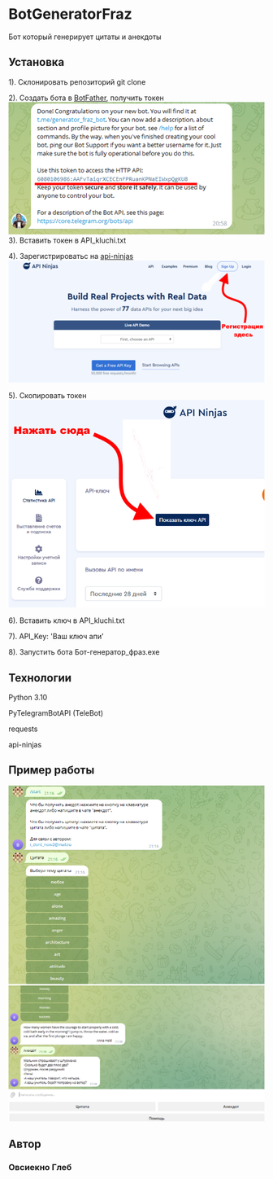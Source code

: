 # BotGeneratorFraz
Бот который генерирует цитаты и анекдоты

## Установка


1). Склонировать репозиторий git clone

2). Создать бота в [BotFather](https://t.me/botfatherи), получить токен
![Иллюстрация к проекту](https://github.com/Ovsienko2007/BotGeneratorFraz/blob/master/pictures/3.PNG)
3). Вставить токен в API_kluchi.txt

4). Зарегистрироватьс на [api-ninjas](https://api-ninjas.com/)
![Иллюстрация к проекту](https://github.com/Ovsienko2007/BotGeneratorFraz/blob/master/pictures/1.PNG)

5). Скопировать токен
![Иллюстрация к проекту](https://github.com/Ovsienko2007/BotGeneratorFraz/blob/master/pictures/2.PNG)

6). Вставить ключ в API_kluchi.txt

7). API_Key: 'Ваш ключ апи'

8). Запустить бота Бот-генератор_фраз.exe

## Технологии

Python 3.10

PyTelegramBotAPI (TeleBot)

requests

api-ninjas

## Пример работы
![Иллюстрация к проекту](https://github.com/Ovsienko2007/BotGeneratorFraz/blob/master/pictures/4.PNG)
![Иллюстрация к проекту](https://github.com/Ovsienko2007/BotGeneratorFraz/blob/master/pictures/5.PNG)

## Автор
### Овсиекно Глеб
